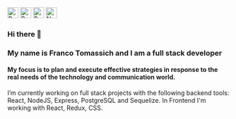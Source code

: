 <div class="tech-icons">
  
  <img src="https://www.svgrepo.com/show/354200/postgresql.svg" alt="Postgre Icon" width="25" height="25">
  <img src="https://www.svgrepo.com/show/354259/react.svg" alt="React Icon" width="25" height="25">
  <img src="https://www.svgrepo.com/show/452093/redux.svg" alt="Redux Icon" width="25" height="25">
   <img src="https://www.svgrepo.com/show/452075/node-js.svg" alt="Node Icon" width="25" height="25">
  <!-- Agrega más imágenes SVG según sea necesario -->
</div>

### Hi there 👋
<div>
  <h3>My name is Franco Tomassich and I am a full stack developer</h3>
  <h4> My focus is to plan and execute effective strategies in response to the real needs of the technology and communication world.</h4>
</div>
<div> I’m currently working on full stack projects with the following backend tools: React, NodeJS, Express, PostgreSQL and Sequelize. In Frontend I'm working with React, Redux, CSS.
</div>
